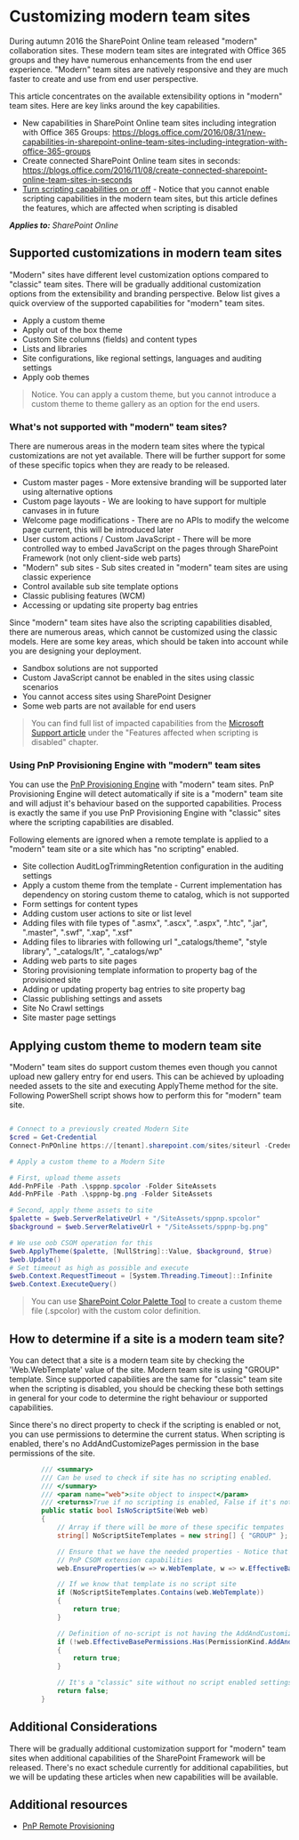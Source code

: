 # Customizing modern team sites
During autumn 2016 the SharePoint Online team released "modern" collaboration sites. These modern team sites are integrated with Office 365 groups and they have numerous enhancements from the end user experience. "Modern" team sites are natively responsive and they are much faster to create and use from end user perspective. 

This article concentrates on the available extensibility options in "modern" team sites. Here are key links around the key capabilities. 

- New capabilities in SharePoint Online team sites including integration with Office 365 Groups: https://blogs.office.com/2016/08/31/new-capabilities-in-sharepoint-online-team-sites-including-integration-with-office-365-groups
- Create connected SharePoint Online team sites in seconds: https://blogs.office.com/2016/11/08/create-connected-sharepoint-online-team-sites-in-seconds
- [Turn scripting capabilities on or off](https://support.office.com/en-us/article/Turn-scripting-capabilities-on-or-off-1f2c515f-5d7e-448a-9fd7-835da935584f) - Notice that you cannot enable scripting capabilities in the modern team sites, but this article defines the features, which are affected when scripting is disabled

_**Applies to:** SharePoint Online_

## Supported customizations in modern team sites
<a name="supportedcustomizations"> </a>
"Modern" sites have different level customization options compared to "classic" team sites. There will be gradually additional customization options from the extensibility and branding perspective. Below list gives a quick overview of the supported capabilities for "modern" team sites. 

- Apply a custom theme 
- Apply out of the box theme
- Custom Site columns (fields) and content types
- Lists and libraries
- Site configurations, like regional settings, languages and auditing settings
- Apply oob themes

> Notice. You can apply a custom theme, but you cannot introduce a custom theme to theme gallery as an option for the end users.

### What's not supported with "modern" team sites?
There are numerous areas in the modern team sites where the typical customizations are not yet available. There will be further support for some of these specific topics when they are ready to be released. 

- Custom master pages - More extensive branding will be supported later using alternative options
- Custom page layouts - We are looking to have support for multiple canvases in in future
- Welcome page modifications - There are no APIs to modify the welcome page current, this will be introduced later
- User custom actions / Custom JavaScript - There will be more controlled way to embed JavaScript on the pages through SharePoint Framework (not only client-side web parts)
- "Modern" sub sites - Sub sites created in "modern" team sites are using classic experience
- Control available sub site template options
- Classic publising features (WCM)
- Accessing or updating site property bag entries

Since "modern" team sites have also the scripting capabilities disabled, there are numerous areas, which cannot be customized using the classic models. Here are some key areas, which should be taken into account while you are designing your deployment.

- Sandbox solutions are not supported
- Custom JavaScript cannot be enabled in the sites using classic scenarios
- You cannot access sites using SharePoint Designer
- Some web parts are not available for end users

> You can find full list of impacted capabilities from the [Microsoft Support article](https://support.office.com/en-us/article/Turn-scripting-capabilities-on-or-off-1f2c515f-5d7e-448a-9fd7-835da935584f) under the "Features affected when scripting is disabled" chapter.


### Using PnP Provisioning Engine with "modern" team sites
<a name="pnpprovisioningengine"> </a>
You can use the [PnP Provisioning Engine](https://msdn.microsoft.com/en-us/pnp_articles/pnp-provisioning-engine-and-the-core-library) with "modern" team sites. PnP Provisioning Engine will detect automatically if site is a "modern" team site and will adjust it's behaviour based on the supported capabilities. Process is exactly the same if you use PnP Provisioning Engine with "classic" sites where the scripting capabilities are disabled.

Following elements are ignored when a remote template is applied to a "modern" team site or a site which has "no scripting" enabled.
- Site collection AuditLogTrimmingRetention configuration in the auditing settings
- Apply a custom theme from the template - Current implementation has dependency on storing custom theme to catalog, which is not supported
- Form settings for content types
- Adding custom user actions to site or list level 
- Adding files with file types of ".asmx", ".ascx", ".aspx", ".htc", ".jar", ".master", ".swf", ".xap", ".xsf"
- Adding files to libraries with following url  "_catalogs/theme", "style library", "_catalogs/lt", "_catalogs/wp" 
- Adding web parts to site pages
- Storing provisioning template information to property bag of the provisioned site
- Adding or updating property bag entries to site property bag
- Classic publishing settings and assets
- Site No Crawl settings
- Site master page settings

## Applying custom theme to modern team site
<a name="sectionSection0"> </a>
"Modern" team sites do support custom themes even though you cannot upload new gallery entry for end users. This can be achieved by uploading needed assets to the site and executing ApplyTheme method for the site. Following PowerShell script shows how to perform this for "modern" team site.

```PowerShell

# Connect to a previously created Modern Site
$cred = Get-Credential
Connect-PnPOnline https://[tenant].sharepoint.com/sites/siteurl -Credentials $cred

# Apply a custom theme to a Modern Site

# First, upload theme assets
Add-PnPFile -Path .\sppnp.spcolor -Folder SiteAssets
Add-PnPFile -Path .\sppnp-bg.png -Folder SiteAssets

# Second, apply theme assets to site
$palette = $web.ServerRelativeUrl + "/SiteAssets/sppnp.spcolor"
$background = $web.ServerRelativeUrl + "/SiteAssets/sppnp-bg.png"

# We use oob CSOM operation for this
$web.ApplyTheme($palette, [NullString]::Value, $background, $true)
$web.Update()
# Set timeout as high as possible and execute
$web.Context.RequestTimeout = [System.Threading.Timeout]::Infinite
$web.Context.ExecuteQuery()

```

> You can use [SharePoint Color Palette Tool](https://www.microsoft.com/en-us/download/details.aspx?id=38182) to create a custom theme file (.spcolor) with the custom color definition.

## How to determine if a site is a modern team site?
<a name="sectionSection0"> </a>
You can detect that a site is a modern team site by checking the 'Web.WebTemplate' value of the site. Modern team site is using "GROUP" template. Since supported capabilities are the same for "classic" team site when the scripting is disabled, you should be checking these both settings in general for your code to determine the right behaviour or supported capabilities.

Since there's no direct property to check if the scripting is enabled or not, you can use permissions to determine the current status. When scripting is enabled, there's no AddAndCustomizePages permission in the base permissions of the site.

```C#
        /// <summary>
        /// Can be used to check if site has no scripting enabled.
        /// </summary>
        /// <param name="web">site object to inspect</param>
        /// <returns>True if no scripting is enabled, False if it's not</returns>
        public static bool IsNoScriptSite(Web web)
        {
            // Array if there will be more of these specific tempates 
            string[] NoScriptSiteTemplates = new string[] { "GROUP" };

            // Ensure that we have the needed properties - Notice that these are 
            // PnP CSOM extension capabilities
            web.EnsureProperties(w => w.WebTemplate, w => w.EffectiveBasePermissions);

            // If we know that template is no script site
            if (NoScriptSiteTemplates.Contains(web.WebTemplate))
            {
                return true;
            }

            // Definition of no-script is not having the AddAndCustomizePages permission
            if (!web.EffectiveBasePermissions.Has(PermissionKind.AddAndCustomizePages))
            {
                return true;
            }

            // It's a "classic" site without no script enabled settings
            return false;
        }

```

## Additional Considerations
There will be gradually additional customization support for "modern" team sites when additional capabilities of the SharePoint Framework will be released. There's no exact schedule currently for additional capabilities, but we will be updating these articles when new capabilities will be available.


## Additional resources
<a name="bk_addresources"> </a>

-  [PnP Remote Provisioning](https://msdn.microsoft.com/en-us/pnp_articles/pnp-remote-provisioning)

